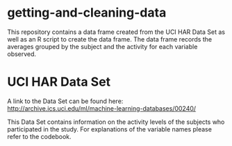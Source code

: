 # getting-and-cleaning-data

This repository contains a data frame created from the UCI HAR Data Set as well as an R script to create the data frame.  The data frame records the averages grouped by the subject and the activity for each variable observed.  

# UCI HAR Data Set

A link to the Data Set can be found here:
http://archive.ics.uci.edu/ml/machine-learning-databases/00240/

This Data Set contains information on the activity levels of the subjects who participated in the study.  For explanations of the variable names please refer to the codebook.  
